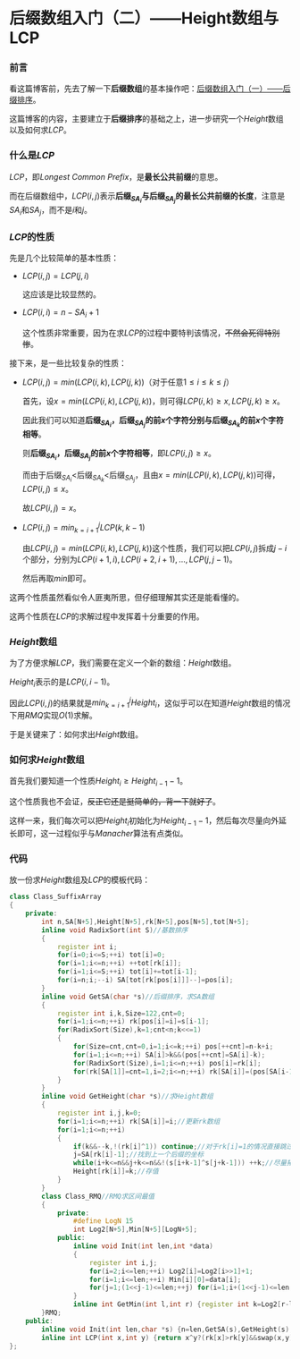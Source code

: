 # 后缀数组入门（二）——Height数组与LCP

### 前言

看这篇博客前，先去了解一下**后缀数组**的基本操作吧：[后缀数组入门（一）——后缀排序](https://www.cnblogs.com/chenxiaoran666/p/SuffixSort.html)。

这篇博客的内容，主要建立于**后缀排序**的基础之上，进一步研究一个$Height$数组以及如何求$LCP$。

### 什么是$LCP$

$LCP$，即$Longest\ Common\ Prefix$，是**最长公共前缀**的意思。

而在后缀数组中，$LCP(i,j)$表示**后缀$_{SA_i}$与后缀$_{SA_j}$的最长公共前缀的长度**，注意是$SA_i$和$SA_j$，而不是$i$和$j$。

### $LCP$的性质

先是几个比较简单的基本性质：

-   $LCP(i,j)=LCP(j,i)$
    
    这应该是比较显然的。
    
-   $LCP(i,i)=n-SA_i+1$
    
    这个性质非常重要，因为在求$LCP$的过程中要特判该情况，~~不然会死得特别惨~~。
    

接下来，是一些比较复杂的性质：

-   $LCP(i,j)=min(LCP(i,k),LCP(j,k))$（对于任意$1\le i\le k\le j$）
    
    首先，设$x=min(LCP(i,k),LCP(j,k))$，则可得$LCP(i,k)\ge x,LCP(j,k)\ge x$。
    
    因此我们可以知道**后缀$_{SA_i}$，后缀$_{SA_j}$的前$x$个字符分别与后缀$_{SA_k}$的前$x$个字符相等**。
    
    则**后缀$_{SA_i}$，后缀$_{SA_j}$的前$x$个字符相等**，即$LCP(i,j)\ge x$。
    
    而由于后缀$_{SA_i}<$后缀$_{SA_k}<$后缀$_{SA_{j}}$，且由$x=min(LCP(i,k),LCP(j,k))$可得，$LCP(i,j)\le x$。
    
    故$LCP(i,j)=x$。
    
-   $LCP(i,j)=min_{k=i+1}^jLCP(k,k-1)$
    
    由$LCP(i,j)=min(LCP(i,k),LCP(j,k))$这个性质，我们可以把$LCP(i,j)$拆成$j-i$个部分，分别为$LCP(i+1,i),LCP(i+2,i+1),...,LCP(j,j-1)$。
    
    然后再取$min$即可。
    

这两个性质虽然看似令人匪夷所思，但仔细理解其实还是能看懂的。

这两个性质在$LCP$的求解过程中发挥着十分重要的作用。

### $Height$数组

为了方便求解$LCP$，我们需要在定义一个新的数组：$Height$数组。

$Height_i$表示的是$LCP(i,i-1)$。

因此$LCP(i,j)$的结果就是$min_{k=i+1}^jHeight_i$，这似乎可以在知道$Height$数组的情况下用$RMQ$实现$O(1)$求解。

于是关键来了：如何求出$Height$数组。

### 如何求$Height$数组

首先我们要知道一个性质$Height_{i}\ge Height_{i-1}-1$。

这个性质我也不会证，~~反正它还是挺简单的，背一下就好了~~。

这样一来，我们每次可以把$Height_{i}$初始化为$Height_{i-1}-1$，然后每次尽量向外延长即可，这一过程似乎与$Manacher$算法有点类似。

### 代码

放一份求$Height$数组及$LCP$的模板代码：

```cpp
class Class_SuffixArray
{
    private:
        int n,SA[N+5],Height[N+5],rk[N+5],pos[N+5],tot[N+5];
        inline void RadixSort(int S)//基数排序
        {
            register int i;
            for(i=0;i<=S;++i) tot[i]=0;
            for(i=1;i<=n;++i) ++tot[rk[i]];
            for(i=1;i<=S;++i) tot[i]+=tot[i-1];
            for(i=n;i;--i) SA[tot[rk[pos[i]]]--]=pos[i];
        }
        inline void GetSA(char *s)//后缀排序，求SA数组
        {
            register int i,k,Size=122,cnt=0;
            for(i=1;i<=n;++i) rk[pos[i]=i]=s[i-1];
            for(RadixSort(Size),k=1;cnt<n;k<<=1)
            {
                for(Size=cnt,cnt=0,i=1;i<=k;++i) pos[++cnt]=n-k+i;
                for(i=1;i<=n;++i) SA[i]>k&&(pos[++cnt]=SA[i]-k);
                for(RadixSort(Size),i=1;i<=n;++i) pos[i]=rk[i];
                for(rk[SA[1]]=cnt=1,i=2;i<=n;++i) rk[SA[i]]=(pos[SA[i-1]]^pos[SA[i]]||pos[SA[i-1]+k]^pos[SA[i]+k])?++cnt:cnt;
            }
        }
        inline void GetHeight(char *s)//求Height数组
        {
            register int i,j,k=0;
            for(i=1;i<=n;++i) rk[SA[i]]=i;//更新rk数组
            for(i=1;i<=n;++i)
            {
                if(k&&--k,!(rk[i]^1)) continue;//对于rk[i]=1的情况直接跳过
                j=SA[rk[i]-1];//找到上一个后缀的坐标
                while(i+k<=n&&j+k<=n&&!(s[i+k-1]^s[j+k-1])) ++k;//尽量拓展
                Height[rk[i]]=k;//存值
            }
        }
        class Class_RMQ//RMQ求区间最值
        {
            private:
                #define LogN 15
                int Log2[N+5],Min[N+5][LogN+5];
            public:
                inline void Init(int len,int *data)
                {
                    register int i,j;
                    for(i=2;i<=len;++i) Log2[i]=Log2[i>>1]+1;
                    for(i=1;i<=len;++i) Min[i][0]=data[i];
                    for(j=1;(1<<j-1)<=len;++j) for(i=1;i+(1<<j-1)<=len;++i) Min[i][j]=min(Min[i][j-1],Min[i+(1<<j-1)][j-1]);
                }
                inline int GetMin(int l,int r) {register int k=Log2[r-l+1];return min(Min[l][k],Min[r-(1<<k)+1][k]);}
        }RMQ;
    public:
        inline void Init(int len,char *s) {n=len,GetSA(s),GetHeight(s),RMQ.Init(n,Height);}//初始化
        inline int LCP(int x,int y) {return x^y?(rk[x]>rk[y]&&swap(x,y),RMQ.GetMin(rk[x]+1,rk[y])):n-x+1;}//求LCP，注意特判x=y的情况
};
```